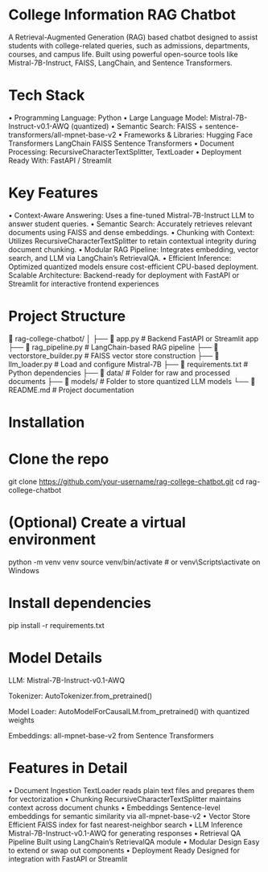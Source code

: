 # College Information RAG Chatbot

A Retrieval-Augmented Generation (RAG) based chatbot designed to assist students with college-related queries, such as admissions, departments, courses, and campus life. Built using powerful open-source tools like Mistral-7B-Instruct, FAISS, LangChain, and Sentence Transformers.

# Tech Stack

•	Programming Language: Python
•	Large Language Model: Mistral-7B-Instruct-v0.1-AWQ (quantized)
•	Semantic Search: FAISS + sentence-transformers/all-mpnet-base-v2
•	Frameworks & Libraries:
      Hugging Face Transformers
      LangChain
      FAISS
      Sentence Transformers
•	Document Processing: RecursiveCharacterTextSplitter, TextLoader
•	Deployment Ready With: FastAPI / Streamlit

# Key Features

•	Context-Aware Answering: Uses a fine-tuned Mistral-7B-Instruct LLM to answer student queries.
•	Semantic Search: Accurately retrieves relevant documents using FAISS and dense embeddings.
•	Chunking with Context: Utilizes RecursiveCharacterTextSplitter to retain contextual integrity during document chunking.
•	Modular RAG Pipeline: Integrates embedding, vector search, and LLM via LangChain’s RetrievalQA.
•	Efficient Inference: Optimized quantized models ensure cost-efficient CPU-based deployment.
  Scalable Architecture: Backend-ready for deployment with FastAPI or Streamlit for interactive frontend experiences

# Project Structure

📁 rag-college-chatbot/
│
├── 📄 app.py                  # Backend FastAPI or Streamlit app
├── 📄 rag_pipeline.py         # LangChain-based RAG pipeline
├── 📄 vectorstore_builder.py  # FAISS vector store construction
├── 📄 llm_loader.py           # Load and configure Mistral-7B
├── 📄 requirements.txt        # Python dependencies
├── 📁 data/                   # Folder for raw and processed documents
├── 📁 models/                 # Folder to store quantized LLM models
└── 📄 README.md               # Project documentation

# Installation

# Clone the repo
git clone https://github.com/your-username/rag-college-chatbot.git
cd rag-college-chatbot

# (Optional) Create a virtual environment
python -m venv venv
source venv/bin/activate  # or venv\Scripts\activate on Windows

# Install dependencies
pip install -r requirements.txt

# Model Details

LLM: Mistral-7B-Instruct-v0.1-AWQ

Tokenizer: AutoTokenizer.from_pretrained()

Model Loader: AutoModelForCausalLM.from_pretrained() with quantized weights

Embeddings: all-mpnet-base-v2 from Sentence Transformers

# Features in Detail

•	Document Ingestion	TextLoader reads plain text files and prepares them for vectorization
•	Chunking	RecursiveCharacterTextSplitter maintains context across document chunks
•	Embeddings	Sentence-level embeddings for semantic similarity via all-mpnet-base-v2
•	Vector Store	Efficient FAISS index for fast nearest-neighbor search
•	LLM Inference	Mistral-7B-Instruct-v0.1-AWQ for generating responses
•	Retrieval QA Pipeline	Built using LangChain’s RetrievalQA module
•	Modular Design	Easy to extend or swap out components
•	Deployment Ready	Designed for integration with FastAPI or Streamlit
